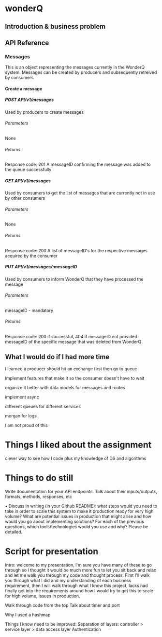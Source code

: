 # wonderQ

## Introduction & business problem

## API Reference

### Messages

This is an object representing the messages currently in the WonderQ system. Messages can be created by producers and subsequently retreived by consumers

#### Create a message

##### POST API/v1/messages

Used by producers to create messages

###### Parameters

None

###### Returns

Response code: 201
A messageID confirming the message was added to the queue successfully

##### GET API/v1/messages

Used by consumers to get the list of messages that are currently not in use by other consumers

###### Parameters

None

###### Returns

Response code: 200
A list of messageID's for the respective messages acquired by the consumer

##### PUT API/v1/messages/:messageID

Used by consumers to inform WonderQ that they have processed the message

###### Parameters

messageID - mandatory

###### Returns

Response code: 200 if successful, 404 if messageID not provided
messageID of the specific message that was deleted from WonderQ

## What I would do if I had more time

I learned a producer should hit an exchange first then go to queue

Implement features that make it so the consumer doesn't have to wait

organize it better with data models for messages and routes

implement async

different queues for different services

morgan for logs

I am not proud of this

# Things I liked about the assignment

clever way to see how I code plus my knowledge of DS and algorithms

# Things to do still

Write documentation for your API endpoints. Talk about their inputs/outputs, formats, methods, responses, etc

• Discuss in writing (in your Github README): what steps would you need to take in order to scale this system to make it production ready for very high volume? What are potential issues in production that might arise and how would you go about implementing solutions? For each of the previous questions, which tools/technologies would you use and why? Please be detailed.

# Script for presentation

Intro: welcome to my presentation, I'm sure you have many of these to go through so I thought it would be much more fun to let you sit back and relax and let me walk you through my code and thought process. First I'll walk you through what I did and my understanding of each business requirement, then I will walk through what I know this project, lacks nad finally get into the requirements around how I would try to get this to scale for high volume, issues in production.

Walk through code from the top
Talk about timer and port

Why I used a hashmap

Things I know need to be improved:
Separation of layers: controller > service layer > data access layer
Authentication
